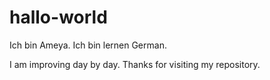 # hallo-world

Ich bin Ameya. Ich bin lernen German.

I am improving day by day.
Thanks for visiting my repository.
